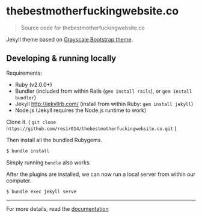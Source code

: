 # thebestmotherfuckingwebsite.co

> Source code for thebestmotherfuckingwebsite.co

Jekyll theme based on [Grayscale Bootstrap theme](http://ironsummitmedia.github.io/startbootstrap-grayscale/).

## Developing & running locally

Requirements:
* Ruby (v2.0.0+)
* Bundler
  (included from within Rails (`gem install rails`), or `gem install bundler`)
* Jekyll <http://jekyllrb.com/>
  (install from within Ruby: `gem install jekyll`)
* Node.js
  (Jekyll requires the Node.js runtime to work)

Clone it. ( `git clone https://github.com/resir014/thebestmotherfuckingwebsite.co.git` )

Then install all the bundled Rubygems.

```bash
$ bundle install
```

Simply running `bundle` also works.

After the plugins are installed, we can now run a local server from within our computer.

```bash
$ bundle exec jekyll serve
```

---

For more details, read the [documentation](http://jekyllrb.com/)
